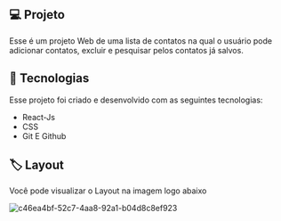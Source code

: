 ## 💻 Projeto
Esse é um projeto Web de uma lista de contatos na qual o usuário pode adicionar contatos, excluir e pesquisar pelos contatos já salvos.

## 🚀 Tecnologias
Esse projeto foi criado e desenvolvido com as seguintes tecnologias:

- React-Js
- CSS
- Git E Github
## 🏷 Layout
Você pode visualizar o Layout na imagem logo abaixo

![c46ea4bf-52c7-4aa8-92a1-b04d8c8ef923](https://github.com/arthurformiga/Contact-List/assets/115941405/8ee56e8c-889c-4b5c-aaa9-3ebf6aa9a904)
